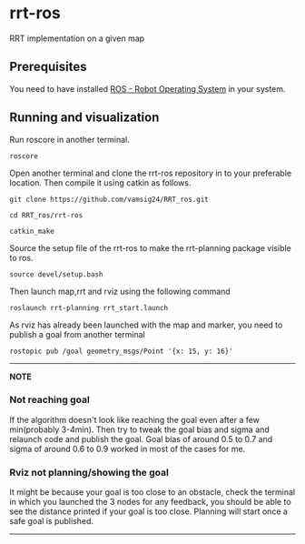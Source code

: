 # rrt-ros
RRT implementation on a given map

## Prerequisites
You need to have installed [ROS - Robot Operating System](http://www.ros.org/) in your system.

## Running and visualization
Run roscore in another terminal.

`roscore`

Open another terminal and clone the rrt-ros repository in to your preferable location. Then compile it using catkin as follows.

`git clone https://github.com/vamsig24/RRT_ros.git`

`cd RRT_ros/rrt-ros`

`catkin_make`

Source the setup file of the rrt-ros to make the rrt-planning package visible to ros.

`source devel/setup.bash` 

Then launch map,rrt and rviz using the following command

`roslaunch rrt-planning rrt_start.launch`

As rviz has already been launched with the map and marker, you need to publish a goal from another terminal

`rostopic pub /goal geometry_msgs/Point '{x: 15, y: 16}'`

---
**NOTE**

### Not reaching goal
If the algorithm doesn't look like reaching the goal even after a few min(probably 3-4min). Then try to tweak the goal bias and sigma and relaunch code and publish the goal.
Goal bias of around 0.5 to 0.7 and sigma of around 0.6 to 0.9 worked in most of the cases for me.

### Rviz not planning/showing the goal
It might be because your goal is too close to an obstacle, check the terminal in which you launched the 3 nodes for any feedback, you should be able to see the distance printed if your goal is too close. Planning will start once a safe goal is published.

---
